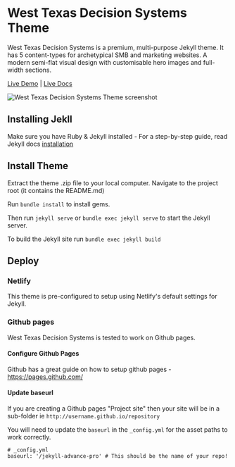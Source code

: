 # West Texas Decision Systems Theme

West Texas Decision Systems is a premium, multi-purpose Jekyll theme. It has 5 content-types for archetypical SMB and marketing websites. A modern semi-flat visual design with customisable hero images and full-width sections.

[Live Demo](https://jekyll-advance-pro.netlify.com/) |
[Live Docs](https://www.zerostatic.io/docs/jekyll-advance-pro/install/)

![West Texas Decision Systems Theme screenshot](https://www.zerostatic.io/theme/jekyll-advance-pro/screenshot.png)

## Installing Jekll

Make sure you have Ruby & Jekyll installed - For a step-by-step guide, read Jekyll docs [installation](https://jekyllrb.com/docs/installation/)

## Install Theme

Extract the theme .zip file to your local computer. Navigate to the project root (it contains the README.md)

Run `bundle install` to install gems.

Then run `jekyll serve` or `bundle exec jekyll serve` to start the Jekyll server.

To build the Jekyll site run `bundle exec jekyll build`

## Deploy

### Netlify

This theme is pre-configured to setup using Netlify's default settings for Jekyll.

### Github pages

West Texas Decision Systems is tested to work on Github pages.

#### Configure Github Pages

Github has a great guide on how to setup github pages - https://pages.github.com/

#### Update baseurl

If you are creating a Github pages "Project site" then your site will be in a sub-folder ie `http://username.github.io/repository`

You will need to update the `baseurl` in the `_config.yml` for the asset paths to work correctly.

```
# _config.yml
baseurl: '/jekyll-advance-pro' # This should be the name of your repo!
```

